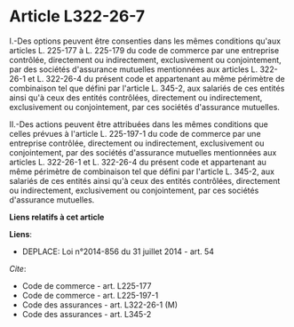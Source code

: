 # Article L322-26-7

I.-Des options peuvent être consenties dans les mêmes conditions qu'aux articles L. 225-177 à L. 225-179 du code de commerce
par une entreprise contrôlée, directement ou indirectement, exclusivement ou conjointement, par des sociétés d'assurance
mutuelles mentionnées aux articles L. 322-26-1 et L. 322-26-4 du présent code et appartenant au même périmètre de combinaison
tel que défini par l'article L. 345-2, aux salariés de ces entités ainsi qu'à ceux des entités contrôlées, directement ou
indirectement, exclusivement ou conjointement, par ces sociétés d'assurance mutuelles. 

II.-Des actions peuvent être attribuées dans les mêmes conditions que celles prévues à l'article L. 225-197-1 du code de
commerce par une entreprise contrôlée, directement ou indirectement, exclusivement ou conjointement, par des sociétés
d'assurance mutuelles mentionnées aux articles L. 322-26-1 et L. 322-26-4 du présent code et appartenant au même périmètre de
combinaison tel que défini par l'article L. 345-2, aux salariés de ces entités ainsi qu'à ceux des entités contrôlées,
directement ou indirectement, exclusivement ou conjointement, par ces sociétés d'assurance mutuelles.

**Liens relatifs à cet article**

**Liens**:

  - DEPLACE: Loi n°2014-856 du 31 juillet 2014 - art. 54

_Cite_:

  - Code de commerce - art. L225-177
  - Code de commerce - art. L225-197-1
  - Code des assurances - art. L322-26-1 (M)
  - Code des assurances - art. L345-2
